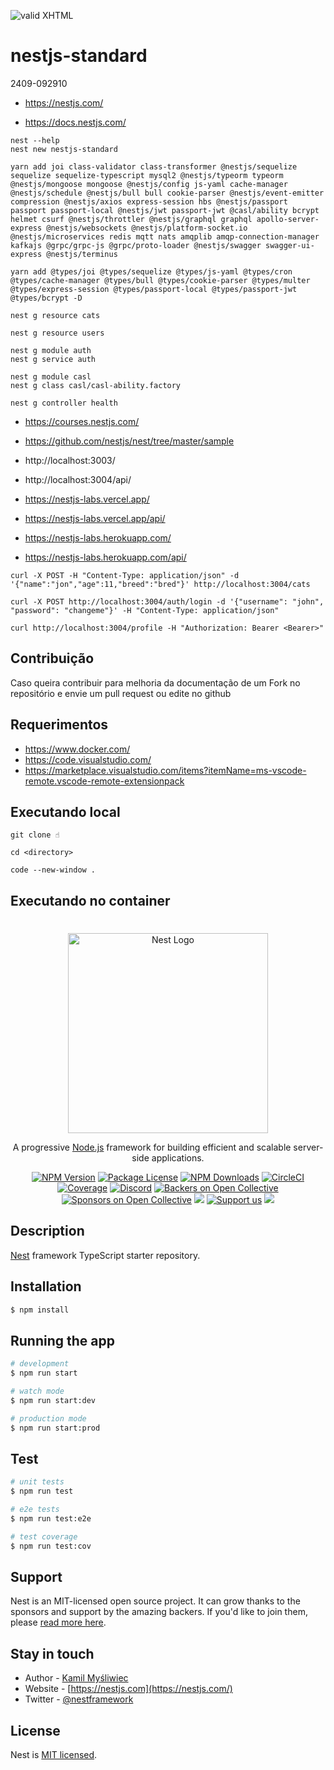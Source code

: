 [checkmark]: https://raw.githubusercontent.com/mozgbrasil/mozgbrasil.github.io/master/assets/images/logos/logo_32_32.png 'MOZG'

![valid XHTML][checkmark]

# nestjs-standard

2409-092910

- https://nestjs.com/

- https://docs.nestjs.com/

```
nest --help
nest new nestjs-standard

yarn add joi class-validator class-transformer @nestjs/sequelize sequelize sequelize-typescript mysql2 @nestjs/typeorm typeorm @nestjs/mongoose mongoose @nestjs/config js-yaml cache-manager @nestjs/schedule @nestjs/bull bull cookie-parser @nestjs/event-emitter compression @nestjs/axios express-session hbs @nestjs/passport passport passport-local @nestjs/jwt passport-jwt @casl/ability bcrypt helmet csurf @nestjs/throttler @nestjs/graphql graphql apollo-server-express @nestjs/websockets @nestjs/platform-socket.io @nestjs/microservices redis mqtt nats amqplib amqp-connection-manager kafkajs @grpc/grpc-js @grpc/proto-loader @nestjs/swagger swagger-ui-express @nestjs/terminus

yarn add @types/joi @types/sequelize @types/js-yaml @types/cron @types/cache-manager @types/bull @types/cookie-parser @types/multer @types/express-session @types/passport-local @types/passport-jwt @types/bcrypt -D

nest g resource cats

nest g resource users

nest g module auth
nest g service auth

nest g module casl
nest g class casl/casl-ability.factory

nest g controller health

```

- https://courses.nestjs.com/
- https://github.com/nestjs/nest/tree/master/sample

- http://localhost:3003/
- http://localhost:3004/api/

- https://nestjs-labs.vercel.app/
- https://nestjs-labs.vercel.app/api/

- https://nestjs-labs.herokuapp.com/
- https://nestjs-labs.herokuapp.com/api/

```
curl -X POST -H "Content-Type: application/json" -d '{"name":"jon","age":11,"breed":"bred"}' http://localhost:3004/cats

curl -X POST http://localhost:3004/auth/login -d '{"username": "john", "password": "changeme"}' -H "Content-Type: application/json"

curl http://localhost:3004/profile -H "Authorization: Bearer <Bearer>"
```

## Contribuição

Caso queira contribuir para melhoria da documentação de um Fork no repositório e envie um pull request ou edite no github

## Requerimentos

- https://www.docker.com/
- https://code.visualstudio.com/
- https://marketplace.visualstudio.com/items?itemName=ms-vscode-remote.vscode-remote-extensionpack

## Executando local

```
git clone ☝️

cd <directory>

code --new-window .
```

## Executando no container

#

<p align="center">
  <a href="http://nestjs.com/" target="blank"><img src="https://nestjs.com/img/logo_text.svg" width="320" alt="Nest Logo" /></a>
</p>

[circleci-image]: https://img.shields.io/circleci/build/github/nestjs/nest/master?token=abc123def456
[circleci-url]: https://circleci.com/gh/nestjs/nest

  <p align="center">A progressive <a href="http://nodejs.org" target="_blank">Node.js</a> framework for building efficient and scalable server-side applications.</p>
    <p align="center">
<a href="https://www.npmjs.com/~nestjscore" target="_blank"><img src="https://img.shields.io/npm/v/@nestjs/core.svg" alt="NPM Version" /></a>
<a href="https://www.npmjs.com/~nestjscore" target="_blank"><img src="https://img.shields.io/npm/l/@nestjs/core.svg" alt="Package License" /></a>
<a href="https://www.npmjs.com/~nestjscore" target="_blank"><img src="https://img.shields.io/npm/dm/@nestjs/common.svg" alt="NPM Downloads" /></a>
<a href="https://circleci.com/gh/nestjs/nest" target="_blank"><img src="https://img.shields.io/circleci/build/github/nestjs/nest/master" alt="CircleCI" /></a>
<a href="https://coveralls.io/github/nestjs/nest?branch=master" target="_blank"><img src="https://coveralls.io/repos/github/nestjs/nest/badge.svg?branch=master#9" alt="Coverage" /></a>
<a href="https://discord.gg/G7Qnnhy" target="_blank"><img src="https://img.shields.io/badge/discord-online-brightgreen.svg" alt="Discord"/></a>
<a href="https://opencollective.com/nest#backer" target="_blank"><img src="https://opencollective.com/nest/backers/badge.svg" alt="Backers on Open Collective" /></a>
<a href="https://opencollective.com/nest#sponsor" target="_blank"><img src="https://opencollective.com/nest/sponsors/badge.svg" alt="Sponsors on Open Collective" /></a>
  <a href="https://paypal.me/kamilmysliwiec" target="_blank"><img src="https://img.shields.io/badge/Donate-PayPal-ff3f59.svg"/></a>
    <a href="https://opencollective.com/nest#sponsor"  target="_blank"><img src="https://img.shields.io/badge/Support%20us-Open%20Collective-41B883.svg" alt="Support us"></a>
  <a href="https://twitter.com/nestframework" target="_blank"><img src="https://img.shields.io/twitter/follow/nestframework.svg?style=social&label=Follow"></a>
</p>
  <!--[![Backers on Open Collective](https://opencollective.com/nest/backers/badge.svg)](https://opencollective.com/nest#backer)
  [![Sponsors on Open Collective](https://opencollective.com/nest/sponsors/badge.svg)](https://opencollective.com/nest#sponsor)-->

## Description

[Nest](https://github.com/nestjs/nest) framework TypeScript starter repository.

## Installation

```bash
$ npm install
```

## Running the app

```bash
# development
$ npm run start

# watch mode
$ npm run start:dev

# production mode
$ npm run start:prod
```

## Test

```bash
# unit tests
$ npm run test

# e2e tests
$ npm run test:e2e

# test coverage
$ npm run test:cov
```

## Support

Nest is an MIT-licensed open source project. It can grow thanks to the sponsors and support by the amazing backers. If you'd like to join them, please [read more here](https://docs.nestjs.com/support).

## Stay in touch

- Author - [Kamil Myśliwiec](https://kamilmysliwiec.com)
- Website - [https://nestjs.com](https://nestjs.com/)
- Twitter - [@nestframework](https://twitter.com/nestframework)

## License

Nest is [MIT licensed](LICENSE).
